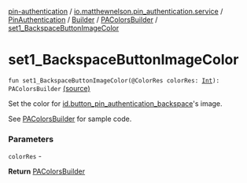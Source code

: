 [pin-authentication](../../../../index.md) / [io.matthewnelson.pin_authentication.service](../../../index.md) / [PinAuthentication](../../index.md) / [Builder](../index.md) / [PAColorsBuilder](index.md) / [set1_BackspaceButtonImageColor](./set1_-backspace-button-image-color.md)

# set1_BackspaceButtonImageColor

`fun set1_BackspaceButtonImageColor(@ColorRes colorRes: `[`Int`](https://kotlinlang.org/api/latest/jvm/stdlib/kotlin/-int/index.html)`): PAColorsBuilder` [(source)](https://github.com/05nelsonm/pin-authentication/blob/master/pin-authentication/src/main/java/io/matthewnelson/pin_authentication/service/PinAuthentication.kt#L310)

Set the color for [id.button_pin_authentication_backspace](#)'s image.

See [PAColorsBuilder](index.md) for sample code.

### Parameters

`colorRes` -

**Return**
[PAColorsBuilder](index.md)

